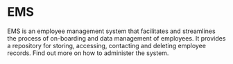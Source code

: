 # EMS
EMS is an employee management system that facilitates and streamlines the process of on-boarding and data management of employees.
It provides a repository for storing, accessing, contacting and deleting employee records.
Find out more on how to administer the system.
